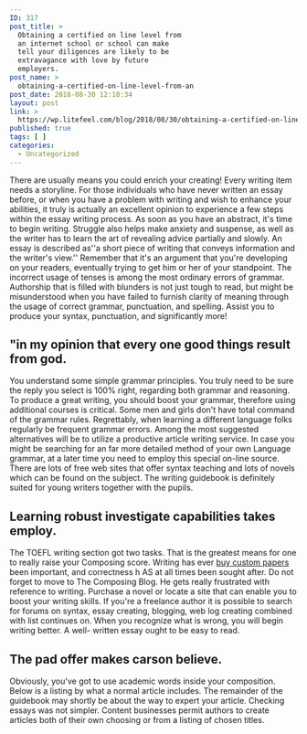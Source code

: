 ```yaml
---
ID: 317
post_title: >
  Obtaining a certified on line level from
  an internet school or school can make
  tell your diligences are likely to be
  extravagance with love by future
  employers.
post_name: >
  obtaining-a-certified-on-line-level-from-an
post_date: 2018-08-30 12:18:34
layout: post
link: >
  https://wp.litefeel.com/blog/2018/08/30/obtaining-a-certified-on-line-level-from-an/
published: true
tags: [ ]
categories:
  - Uncategorized
---
```

<p>There are usually means you could enrich your creating! Every writing item needs a storyline. For those individuals who have never written an essay before, or when you have a problem with writing and wish to enhance your abilities, it truly is actually an excellent opinion to experience a few steps within the essay writing process. As soon as you have an abstract, it's time to begin writing.<!--more--> Struggle also helps make anxiety and suspense, as well as the writer has to learn the art of revealing advice partially and slowly. An essay is described as''a short piece of writing that conveys information and the writer's view.'' Remember that it's an argument that you're developing on your readers, eventually trying to get him or her of your standpoint. The incorrect usage of tenses is among the most ordinary errors of grammar. Authorship that is filled with blunders is not just tough to read, but might be misunderstood when you have failed to furnish clarity of meaning through the usage of correct grammar, punctuation, and spelling. Assist you to produce your syntax, punctuation, and significantly more!  <h2>"in my opinion that every one good things result from god.</h2><p>You understand some simple grammar principles. You truly need to be sure the reply you select is 100% right, regarding both grammar and reasoning. To produce a great writing, you should boost your grammar, therefore using additional courses is critical. Some men and girls don't have total command of the grammar rules. Regrettably, when learning a different language folks regularly be frequent grammar errors. Among the most suggested alternatives will be to utilize a productive article writing service. In case you might be searching for an far more detailed method of your own Language grammar, at a later time you need to employ this special on-line source. There are lots of free web sites that offer syntax teaching and lots of novels which can be found on the subject. The writing guidebook is definitely suited for young writers together with the pupils.    <h2>Learning robust investigate capabilities takes employ.</h2><p>The TOEFL writing section got two tasks. That is the greatest means for one to really raise your Composing score. Writing has ever <a href="https://www.affordable-papers.net/">buy custom papers</a> been important, and correctness h AS at all times been sought after. Do not forget to move to The Composing Blog. He gets really frustrated with reference to writing. Purchase a novel or locate a site that can enable you to boost your writing skills. If you're a freelance author it is possible to search for forums on syntax, essay creating, blogging, web log creating combined with list continues on. When you recognize what is wrong, you will begin writing better. A well- written essay ought to be easy to read.  <h2>The pad offer makes carson believe.</h2><p>Obviously, you've got to use academic words inside your composition. Below is a listing by what a normal article includes. The remainder of the guidebook may shortly be about the way to expert your article. Checking essays was not simpler. Content businesses permit authors to create articles both of their own choosing or from a listing of chosen titles.